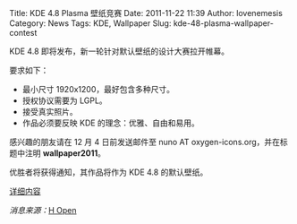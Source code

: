 Title: KDE 4.8 Plasma 壁纸竞赛
Date: 2011-11-22 11:39
Author: lovenemesis
Category: News
Tags: KDE, Wallpaper
Slug: kde-48-plasma-wallpaper-contest

KDE 4.8 即将发布，新一轮针对默认壁纸的设计大赛拉开帷幕。

要求如下：

-   最小尺寸 1920x1200，最好包含多种尺寸。
-   授权协议需要为 LGPL。
-   接受真实照片。
-   作品必须要反映 KDE 的理念：优雅、自由和易用。

感兴趣的朋友请在 12 月 4 日前发送邮件至 nuno AT
oxygen-icons.org，并在标题中注明 **wallpaper2011**。

优胜者将获得通知，其作品将作为 KDE 4.8 的默认壁纸。

[详细内容](http://dot.kde.org/2011/11/20/plasma-workspaces-wallpaper-contest)

*消息来源：*[H
Open](http://www.h-online.com/open/news/item/KDE-wallpaper-contest-announced-1382049.html)
